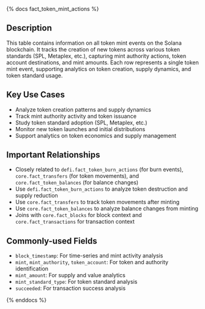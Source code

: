 {% docs fact_token_mint_actions %}

## Description
This table contains information on all token mint events on the Solana blockchain. It tracks the creation of new tokens across various token standards (SPL, Metaplex, etc.), capturing mint authority actions, token account destinations, and mint amounts. Each row represents a single token mint event, supporting analytics on token creation, supply dynamics, and token standard usage.

## Key Use Cases
- Analyze token creation patterns and supply dynamics
- Track mint authority activity and token issuance
- Study token standard adoption (SPL, Metaplex, etc.)
- Monitor new token launches and initial distributions
- Support analytics on token economics and supply management

## Important Relationships
- Closely related to `defi.fact_token_burn_actions` (for burn events), `core.fact_transfers` (for token movements), and `core.fact_token_balances` (for balance changes)
- Use `defi.fact_token_burn_actions` to analyze token destruction and supply reduction
- Use `core.fact_transfers` to track token movements after minting
- Use `core.fact_token_balances` to analyze balance changes from minting
- Joins with `core.fact_blocks` for block context and `core.fact_transactions` for transaction context

## Commonly-used Fields
- `block_timestamp`: For time-series and mint activity analysis
- `mint`, `mint_authority`, `token_account`: For token and authority identification
- `mint_amount`: For supply and value analytics
- `mint_standard_type`: For token standard analysis
- `succeeded`: For transaction success analysis

{% enddocs %} 